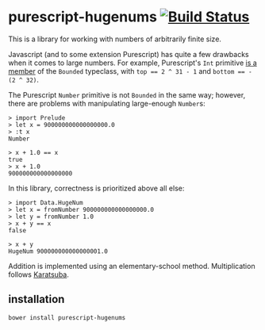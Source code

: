 # purescript-hugenums [![Build Status](https://travis-ci.org/Thimoteus/purescript-hugenums.svg?branch=master)](https://travis-ci.org/Thimoteus/purescript-hugenums)

This is a library for working with numbers of arbitrarily finite size.

Javascript (and to some extension Purescript) has quite a few drawbacks when it comes to large numbers. For example, Purescript's `Int` primitive [is a member](https://github.com/purescript/purescript-prelude/blob/v0.1.3/src/Prelude.js#L177-L178) of the `Bounded` typeclass, with `top == 2 ^ 31 - 1` and `bottom == - (2 ^ 32)`.

The Purescript `Number` primitive is not `Bounded` in the same way; however, there are problems with manipulating large-enough `Number`s:

```
> import Prelude
> let x = 900000000000000000.0
> :t x
Number

> x + 1.0 == x
true
> x + 1.0
900000000000000000
```

In this library, correctness is prioritized above all else:

```
> import Data.HugeNum 
> let x = fromNumber 900000000000000000.0
> let y = fromNumber 1.0
> x + y == x
false

> x + y
HugeNum 900000000000000001.0
```

Addition is implemented using an elementary-school method. Multiplication follows [Karatsuba](https://en.wikipedia.org/wiki/Karatsuba_algorithm).

## installation

`bower install purescript-hugenums`

